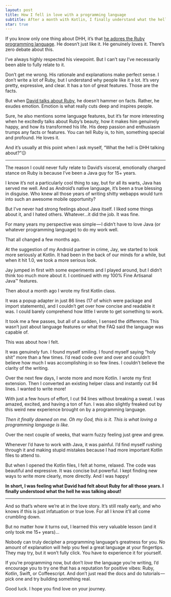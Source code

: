 ```yaml
---
layout: post
title: How I fell in love with a programming language
subtitle: After a month with Kotlin, I finally understand what the hell DHH has been saying about Ruby all these years!
star: true
---
```


If you know only one thing about DHH, it’s that [he adores the Ruby programming language](https://rubyonrails.org/doctrine/#optimize-for-programmer-happiness). He doesn’t just like it. He genuinely loves it. There’s zero debate about this.

I’ve always highly respected his viewpoint. But I can’t say I’ve necessarily been able to fully relate to it.

Don’t get me wrong. His rationale and explanations make perfect sense. I don’t write a lot of Ruby, but I understand why people like it a lot. It’s very pretty, expressive, and clear. It has a ton of great features. Those are the facts.

But when [David talks about Ruby](https://vimeo.com/17420638), he doesn’t hammer on facts. Rather, he exudes emotion. Emotion is what really cuts deep and inspires people.

Sure, he also mentions some language features, but it’s far more interesting when he excitedly talks about Ruby’s beauty, how it makes him genuinely happy, and how its transformed his life. His deep passion and enthusiasm trumps any facts or features. You can tell Ruby is, to him, something special and profound. He loves it.

And it’s usually at this point when I ask myself, “What the hell is DHH talking about?”😕

---

The reason I could never fully relate to David’s visceral, emotionally charged stance on Ruby is because <gulp> I’ve been a Java guy for 15+ years.

I know it’s not a particularly cool thing to say, but for all its warts, Java has served me well. And as Android’s native language, it’s been a true blessing in disguise. Who knew all those years of writing shitty webapps would turn into such an awesome mobile opportunity?

But I’ve never had strong feelings about Java itself. I liked some things about it, and I hated others. Whatever…it did the job. It was fine.

For many years my perspective was simple — I didn’t have to love Java (or whatever programming language) to do my work well.

That all changed a few months ago.

At the suggestion of my Android partner in crime, Jay, we started to look more seriously at Kotlin. It had been in the back of our minds for a while, but when it hit 1.0, we took a more serious look.

Jay jumped in first with some experiments and I played around, but I didn’t think too much more about it. I continued with my 100% Fine Artisanal Java™ features.

Then about a month ago I wrote my first Kotlin class.

It was a popup adapter in just 86 lines (17 of which were package and import statements), and I couldn’t get over how concise and readable it was. I could barely comprehend how little I wrote to get something to work.

It took me a few passes, but all of a sudden, I sensed the difference. This wasn’t just about language features or what the FAQ said the language was capable of.

This was about how I felt.

It was genuinely fun. I found myself smiling. I found myself saying “holy shit” more than a few times. I’d read code over and over and couldn’t believe how much I was accomplishing in so few lines. I couldn’t believe the clarity of the writing.

Over the next few days, I wrote more and more Kotlin. I wrote my first extension. Then I converted an existing helper class and instantly cut 94 lines. I wanted to write more!


With just a few hours of effort, I cut 94 lines without breaking a sweat.
I was amazed, excited, and having a ton of fun. I was also slightly freaked out by this weird new experience brought on by a programming language.

*Then it finally dawned on me. Oh my God, this is it. This is what loving a programming language is like.*

Over the next couple of weeks, that warm fuzzy feeling just grew and grew.

Whenever I’d have to work with Java, it was painful. I’d find myself rushing through it and making stupid mistakes because I had more important Kotlin files to attend to.

But when I opened the Kotlin files, I felt at home, relaxed. The code was beautiful and expressive. It was concise but powerful. I kept finding new ways to write more clearly, more directly. And I was happy!

**In short, I was feeling what David had felt about Ruby for all those years. I finally understood what the hell he was talking about!**

---

And so that’s where we’re at in the love story. It’s still really early, and who knows if this is just infatuation or true love. For all I know it’ll all come crumbling down.

But no matter how it turns out, I learned this very valuable lesson (and it only took me 15+ years)…

Nobody can truly decipher a programming language‘s greatness for you. No amount of explanation will help you feel a great language at your fingertips. They may try, but it won’t fully click. You have to experience it for yourself.

If you’re programming now, but don’t *love* the language you’re writing, I’d encourage you to try one that has a reputation for positive vibes: Ruby, Kotlin, Swift, or Coffeescript. And don’t just read the docs and do tutorials — pick one and try building something real.

Good luck. I hope you find love on your journey.